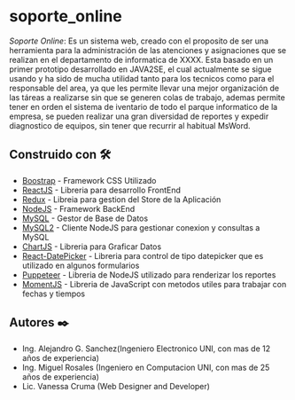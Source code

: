 # soporte_online


_Soporte Online_: Es un sistema web, creado con el proposito de ser una herramienta para la administración 
de las atenciones y asignaciones que se realizan en el departamento de informatica de XXXX. Esta basado en un
primer prototipo desarrollado en JAVA2SE, el cual actualmente se sigue usando y ha sido de mucha utilidad tanto
para los tecnicos como para el responsable del area, ya que les permite llevar una mejor organización de las táreas
a realizarse sin que se generen colas de trabajo, ademas permite tener en orden el sistema de iventario de 
todo el parque informatico de la empresa, se pueden realizar una gran diversidad de reportes y expedir diagnostico
de equipos, sin tener que recurrir al habitual MsWord. 

## Construido con 🛠️

* [Boostrap](https://getbootstrap.com/) - Framework CSS Utilizado
* [ReactJS](https://es.reactjs.org/) - Libreria para desarrollo FrontEnd
* [Redux](https://es.redux.js.org/) - Libreia para gestion del Store de la Aplicación
* [NodeJS](https://nodejs.org/es/) - Framework BackEnd
* [MySQL](https://www.mysql.com/) - Gestor de Base de Datos
* [MySQL2](https://www.npmjs.com/package/mysql2) - Cliente NodeJS para gestionar conexion y consultas a MySQL
* [ChartJS](https://www.chartjs.org/) - Libreria para Graficar Datos
* [React-DatePicker](https://reactdatepicker.com/) - Libreria para control de tipo datepicker que es utilizado en algunos formularios 
* [Puppeteer](https://developers.google.com/web/tools/puppeteer) - Libreria de NodeJS utilizado para renderizar los reportes
* [MomentJS](https://momentjs.com/) - Libreria de JavaScript con metodos utiles para trabajar con fechas y tiempos

## Autores ✒️

* Ing. Alejandro G. Sanchez(Ingeniero Electronico UNI, con mas de 12 años de experiencia)
* Ing. Miguel Rosales (Ingeniero en Computacion UNI, con mas de 25 años de experiencia)
* Lic. Vanessa Cruma (Web Designer and Developer)


